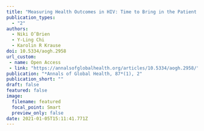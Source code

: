 ```yaml
---
title: "Measuring Health Outcomes in HIV: Time to Bring in the Patient Experience"
publication_types:
  - "2"
authors:
  - Niki O’Brien
  - Y-Ling Chi
  - Karolin R Krause
doi: 10.5334/aogh.2958
url_custom: 
 - name: Open Access
 - link: "https://annalsofglobalhealth.org/articles/10.5334/aogh.2958/"
publication: "*Annals of Global Health, 87*(1), 2"
publication_short: ""
draft: false
featured: false
image:
  filename: featured
  focal_point: Smart
  preview_only: false
date: 2021-01-05T15:11:41.771Z
---
```

